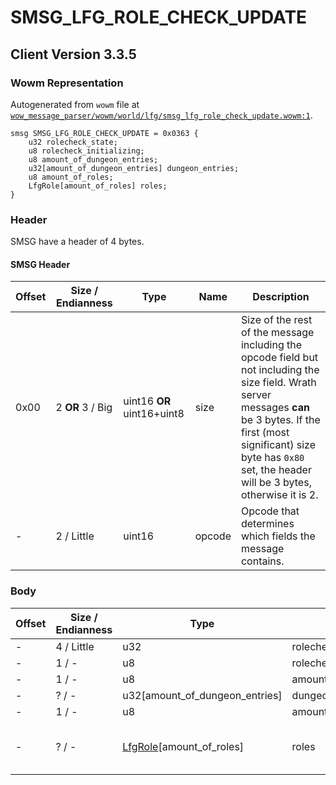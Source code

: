 # SMSG_LFG_ROLE_CHECK_UPDATE

## Client Version 3.3.5

### Wowm Representation

Autogenerated from `wowm` file at [`wow_message_parser/wowm/world/lfg/smsg_lfg_role_check_update.wowm:1`](https://github.com/gtker/wow_messages/tree/main/wow_message_parser/wowm/world/lfg/smsg_lfg_role_check_update.wowm#L1).
```rust,ignore
smsg SMSG_LFG_ROLE_CHECK_UPDATE = 0x0363 {
    u32 rolecheck_state;
    u8 rolecheck_initializing;
    u8 amount_of_dungeon_entries;
    u32[amount_of_dungeon_entries] dungeon_entries;
    u8 amount_of_roles;
    LfgRole[amount_of_roles] roles;
}
```
### Header

SMSG have a header of 4 bytes.

#### SMSG Header

| Offset | Size / Endianness | Type   | Name   | Description |
| ------ | ----------------- | ------ | ------ | ----------- |
| 0x00   | 2 **OR** 3 / Big           | uint16 **OR** uint16+uint8 | size | Size of the rest of the message including the opcode field but not including the size field. Wrath server messages **can** be 3 bytes. If the first (most significant) size byte has `0x80` set, the header will be 3 bytes, otherwise it is 2.|
| -      | 2 / Little| uint16 | opcode | Opcode that determines which fields the message contains. |

### Body

| Offset | Size / Endianness | Type | Name | Comment |
| ------ | ----------------- | ---- | ---- | ------- |
| - | 4 / Little | u32 | rolecheck_state |  |
| - | 1 / - | u8 | rolecheck_initializing |  |
| - | 1 / - | u8 | amount_of_dungeon_entries |  |
| - | ? / - | u32[amount_of_dungeon_entries] | dungeon_entries |  |
| - | 1 / - | u8 | amount_of_roles |  |
| - | ? / - | [LfgRole](lfgrole.md)[amount_of_roles] | roles | azerothcore: Leader info MUST be sent first. |

